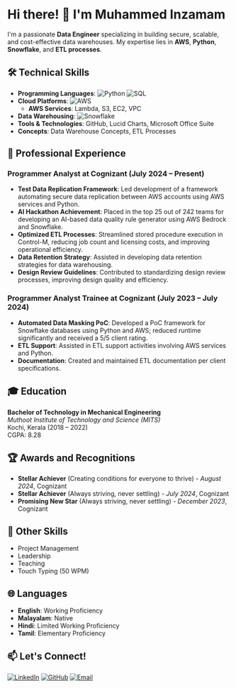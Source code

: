 # Hi there! 👋 I'm Muhammed Inzamam

I'm a passionate **Data Engineer** specializing in building secure, scalable, and cost-effective data warehouses. My expertise lies in **AWS**, **Python**, **Snowflake**, and **ETL processes**.

## 🛠️ Technical Skills

- **Programming Languages**: ![Python](https://img.shields.io/badge/-Python-3776AB?logo=python&logoColor=white) ![SQL](https://img.shields.io/badge/-SQL-4479A1?logo=postgresql&logoColor=white)
- **Cloud Platforms**: ![AWS](https://img.shields.io/badge/-AWS-232F3E?logo=amazon-aws&logoColor=white)
  - **AWS Services**: Lambda, S3, EC2, VPC
- **Data Warehousing**: ![Snowflake](https://img.shields.io/badge/-Snowflake-29B5E8?logo=snowflake&logoColor=white)
- **Tools & Technologies**: GitHub, Lucid Charts, Microsoft Office Suite
- **Concepts**: Data Warehouse Concepts, ETL Processes

## 💼 Professional Experience

### Programmer Analyst at Cognizant (July 2024 – Present)

- **Test Data Replication Framework**: Led development of a framework automating secure data replication between AWS accounts using AWS services and Python.
- **AI Hackathon Achievement**: Placed in the top 25 out of 242 teams for developing an AI-based data quality rule generator using AWS Bedrock and Snowflake.
- **Optimized ETL Processes**: Streamlined stored procedure execution in Control-M, reducing job count and licensing costs, and improving operational efficiency.
- **Data Retention Strategy**: Assisted in developing data retention strategies for data warehousing.
- **Design Review Guidelines**: Contributed to standardizing design review processes, improving design quality and efficiency.

### Programmer Analyst Trainee at Cognizant (July 2023 – July 2024)

- **Automated Data Masking PoC**: Developed a PoC framework for Snowflake databases using Python and AWS; reduced runtime significantly and received a 5/5 client rating.
- **ETL Support**: Assisted in ETL support activities involving AWS services and Python.
- **Documentation**: Created and maintained ETL documentation per client specifications.

## 🎓 Education

**Bachelor of Technology in Mechanical Engineering**  
*Muthoot Institute of Technology and Science (MITS)*  
Kochi, Kerala (2018 – 2022)  
CGPA: 8.28

## 🏆 Awards and Recognitions

- **Stellar Achiever** (Creating conditions for everyone to thrive) - *August 2024*, Cognizant
- **Stellar Achiever** (Always striving, never settling) - *July 2024*, Cognizant
- **Promising New Star** (Always striving, never settling) - *December 2023*, Cognizant

## 🌟 Other Skills

- Project Management
- Leadership
- Teaching
- Touch Typing (50 WPM)

## 🌐 Languages

- **English**: Working Proficiency
- **Malayalam**: Native
- **Hindi**: Limited Working Proficiency
- **Tamil**: Elementary Proficiency

## 📫 Let's Connect!

[![LinkedIn](https://img.shields.io/badge/-LinkedIn-0077B5?logo=linkedin&logoColor=white)](https://linkedin.com/in/muhammed-inzamam)
[![GitHub](https://img.shields.io/badge/-GitHub-181717?logo=github&logoColor=white)](https://github.com/inzamamshajahan)
[![Email](https://img.shields.io/badge/-Email-D14836?logo=gmail&logoColor=white)](mailto:inzamaminbox@gmail.com)
